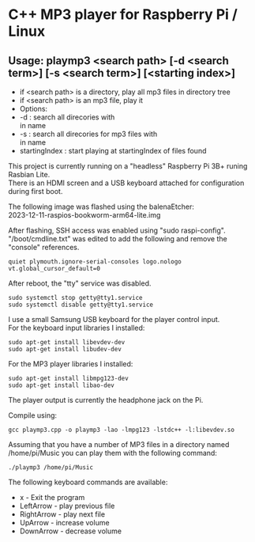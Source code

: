 # C++ MP3 player for Raspberry Pi / Linux

## Usage: playmp3 \<search path\> [-d \<search term\>] [-s \<search term\>]  [\<starting index\>]  
- if \<search path\> is a directory, play all mp3 files in directory tree  
- if \<search path\> is an mp3 file, play it  
-   Options:  
-   -d : search all direcories with <search term> in name  
-   -s : search all direcories for mp3 files with <search term> in name  
-   startingIndex : start playing at startingIndex of files found  

This project is currently running on a "headless" Raspberry Pi 3B+ runing Rasbian Lite.  
There is an HDMI screen and a USB keyboard attached for configuration during first boot.

The following image was flashed using the balenaEtcher:  
  2023-12-11-raspios-bookworm-arm64-lite.img  

After flashing, SSH access was enabled using "sudo raspi-config".  
"/boot/cmdline.txt" was edited to add the following and remove the "console" references.  
```
quiet plymouth.ignore-serial-consoles logo.nologo vt.global_cursor_default=0
```
After reboot, the "tty" service was disabled.
```
sudo systemctl stop getty@tty1.service
sudo systemctl disable getty@tty1.service
```

I use a small Samsung USB keyboard for the player control input.  
For the keyboard input libraries I installed:  
```
sudo apt-get install libevdev-dev  
sudo apt-get install libudev-dev  
```

For the MP3 player libraries I installed:  
```
sudo apt-get install libmpg123-dev  
sudo apt-get install libao-dev  
```

The player output is currently the headphone jack on the Pi.  

Compile using:  
```
gcc playmp3.cpp -o playmp3 -lao -lmpg123 -lstdc++ -l:libevdev.so  
```

Assuming that you have a number of MP3 files in a directory named /home/pi/Music you can play them with the following command:
```
./playmp3 /home/pi/Music
```
The following keyboard commands are available:
- x - Exit the program
- LeftArrow - play previous file
- RightArrow - play next file
- UpArrow - increase volume
- DownArrow - decrease volume
